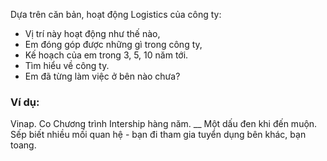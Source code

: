 Dựa trên căn bản, hoạt động Logistics của công ty:
- Vị trí này hoạt động như thế nào,
- Em đóng góp được những gì trong công ty,
- Kế hoạch của em trong 3, 5, 10 năm tới.
- Tìm hiểu về công ty.
- Em đã từng làm việc ở bên nào chưa?
### Ví dụ:
Vinap. Co
Chương trình Intership hàng năm.
__
Một dấu đen khi đến muộn. Sếp biết nhiều mối quan hệ - bạn đi tham gia tuyển dụng bên khác, bạn toang. 